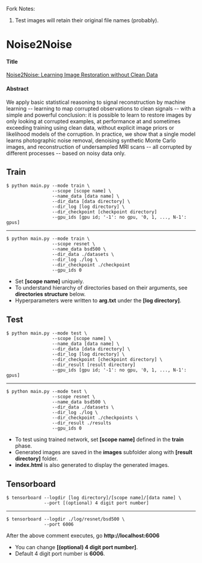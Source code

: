 Fork Notes:
1. Test images will retain their original file names (probably).



# Noise2Noise

#### Title
[Noise2Noise: Learning Image Restoration without Clean Data](https://arxiv.org/abs/1803.04189)

#### Abstract
We apply basic statistical reasoning to signal reconstruction by machine learning -- learning to map corrupted observations to clean signals -- with a simple and powerful conclusion: it is possible to learn to restore images by only looking at corrupted examples, at performance at and sometimes exceeding training using clean data, without explicit image priors or likelihood models of the corruption. In practice, we show that a single model learns photographic noise removal, denoising synthetic Monte Carlo images, and reconstruction of undersampled MRI scans -- all corrupted by different processes -- based on noisy data only.

## Train
    $ python main.py --mode train \
                     --scope [scope name] \
                     --name_data [data name] \
                     --dir_data [data directory] \
                     --dir_log [log directory] \
                     --dir_checkpoint [checkpoint directory]
                     --gpu_ids [gpu id; '-1': no gpu, '0, 1, ..., N-1': gpus]
---
    $ python main.py --mode train \
                     --scope resnet \
                     --name_data bsd500 \
                     --dir_data ./datasets \
                     --dir_log ./log \
                     --dir_checkpoint ./checkpoint
                     --gpu_ids 0

* Set **[scope name]** uniquely.
* To understand hierarchy of directories based on their arguments, see **directories structure** below. 
* Hyperparameters were written to **arg.txt** under the **[log directory]**.


## Test
    $ python main.py --mode test \
                     --scope [scope name] \
                     --name_data [data name] \
                     --dir_data [data directory] \
                     --dir_log [log directory] \
                     --dir_checkpoint [checkpoint directory] \
                     --dir_result [result directory]
                     --gpu_ids [gpu id; '-1': no gpu, '0, 1, ..., N-1': gpus]
---
    $ python main.py --mode test \
                     --scope resnet \
                     --name_data bsd500 \
                     --dir_data ./datasets \
                     --dir_log ./log \
                     --dir_checkpoint ./checkpoints \
                     --dir_result ./results
                     --gpu_ids 0

* To test using trained network, set **[scope name]** defined in the **train** phase.
* Generated images are saved in the **images** subfolder along with **[result directory]** folder.
* **index.html** is also generated to display the generated images.  


## Tensorboard
    $ tensorboard --logdir [log directory]/[scope name]/[data name] \
                  --port [(optional) 4 digit port number]
---
    $ tensorboard --logdir ./log/resnet/bsd500 \
                  --port 6006
                  
After the above comment executes, go **http://localhost:6006**

* You can change **[(optional) 4 digit port number]**.
* Default 4 digit port number is **6006**.

<!--
## Results
![alt text](./img/results.png "Segmentation Images by unet")

    1st row: input; serial section Transmission Electron Microscopy (ssTEM) 
    2nd row: label; sementation map
    3rd row: output; predection map by unet

* The results were generated by a network trained with **em** dataset during **300 epochs**.
* After running the Test phase, execute **display_result.py** to display the figure.
--!>
